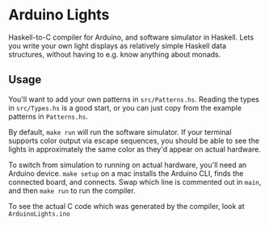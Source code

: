 # Arduino Lights

Haskell-to-C compiler for Arduino, and software simulator in Haskell. Lets you write your own light displays as relatively simple Haskell data structures, without having to e.g. know anything about monads.

## Usage

You'll want to add your own patterns in `src/Patterns.hs`. Reading the types in `src/Types.hs` is a good start, or you can just copy from the example patterns in `Patterns.hs`.

By default, `make run` will run the software simulator. If your terminal supports color output via escape sequences, you should be able to see the lights in approximately the same color as they'd appear on actual hardware.

To switch from simulation to running on actual hardware, you'll need an Arduino device. `make setup` on a mac installs the Arduino CLI, finds the connected board, and connects. Swap which line is commented out in `main`, and then `make run` to run the compiler.

To see the actual C code which was generated by the compiler, look at `ArduinoLights.ino`
